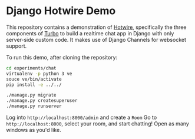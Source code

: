 # Django Hotwire Demo

This repository contains a demonstration of [Hotwire](https://hotwire.dev), specifically the three components of
[Turbo](https://turbo.hotwire.dev) to build a realtime chat app in Django with only server-side custom code. It makes use
of Django Channels for websocket support.

To run this demo, after cloning the repository:

```bash
cd experiments/chat
virtualenv -p python 3 ve
souce ve/bin/activate
pip install -e ../../

./manage.py migrate
./manage.py createsuperuser
./manage.py runserver
```

Log into `http://localhost:8000/admin` and create a `Room`
Go to `http://localhost:8000`, select your room, and start chatting! Open as many windows as you'd like.
